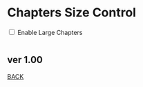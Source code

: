 <script src="../../jquery.min.js"></script>
<script src="../../qrcodeborder.js"></script>
<style>
        #qrcode{
            width: 100%;
        }
        div{
            width: 100%;
            display: inline-block;
        }
</style>

# Chapters Size Control

<input type="checkbox" id="lc" value=""> Enable Large Chapters 
<div id="qrcode"></div>
        
## ver 1.00
[BACK](..)

<script>
var once = true;
var qrcode;
var cmd = "";

function makeQR() 
{	
  if(once == true)
  {
    qrcode = new QRCode(document.getElementById("qrcode"), 
    {
      text : "",
      width : 360,
      height : 360,
      correctLevel : QRCode.CorrectLevel.M
    });
    once = false;
	
    if(document.getElementById("lc") != null)
    {
      if(document.getElementById("lc").checked = true;
    }
  }
}

function timeLoop()
{
  if(document.getElementById("lc") != null)
  {
    if(document.getElementById("lc").checked == true)
    {
      cmd = "!M64BT=1";
    }
    else
    {
      cmd = "!M64BT=0";
    }
  }
  else
  {
    cmd = "!M64BT=0";
  }

  qrcode.clear(); 
  qrcode.makeCode(cmd);
  var t = setTimeout(timeLoop, 50);
}

function myReloadFunction() {
  location.reload();
}

makeQR();
timeLoop();

</script>
